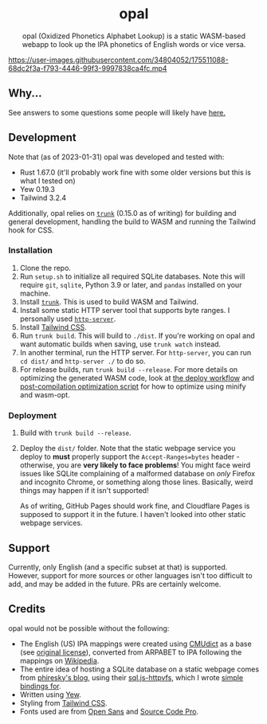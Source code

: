 <div align="center">
  <h1>opal</h1>
  
  <p>
    opal (Oxidized Phonetics Alphabet Lookup) is a static WASM-based webapp to look up the IPA phonetics of English words or vice versa.
  </p>
</div>

https://user-images.githubusercontent.com/34804052/175511088-68dc2f3a-f793-4446-99f3-9997838ca4fc.mp4

## Why...

See answers to some questions some people will likely have [here.](Why.md)

## Development

Note that (as of 2023-01-31) opal was developed and tested with:

- Rust 1.67.0 (it'll probably work fine with some older versions but this is what I tested on)
- Yew 0.19.3
- Tailwind 3.2.4

Additionally, opal relies on [`trunk`](https://github.com/thedodd/trunk) (0.15.0 as of writing) for building and
general development, handling the build to WASM and running the Tailwind hook for CSS.

### Installation

1. Clone the repo.
2. Run `setup.sh` to initialize all required SQLite databases. Note this will require `git`, `sqlite`, Python 3.9 or
   later, and `pandas` installed on your machine.
3. Install [`trunk`](https://github.com/thedodd/trunk). This is used to build WASM and Tailwind.
4. Install some static HTTP server tool that supports byte ranges. I personally used [`http-server`](https://www.npmjs.com/package/http-server).
5. Install [Tailwind CSS](https://tailwindcss.com/).
6. Run `trunk build`. This will build to `./dist`. If you're working on opal and want automatic builds when saving,
   use `trunk watch` instead.
7. In another terminal, run the HTTP server. For `http-server`, you can run `cd dist/` and `http-server ./` to do so.
8. For release builds, run `trunk build --release`. For more details on optimizing the generated WASM code, look at
   [the deploy workflow](./.github/workflows/deploy.yml) and [post-compilation optimization script](./scripts/optimize.py)
   for how to optimize using minify and wasm-opt.

### Deployment

1. Build with `trunk build --release`.
2. Deploy the `dist/` folder. Note that the static webpage service you deploy to **must** properly support the
   `Accept-Ranges=bytes` header - otherwise, you are **very likely to face problems**! You might face weird
   issues like SQLite complaining of a malformed database on _only_ Firefox and incognito Chrome, or something
   along those lines. Basically, weird things may happen if it isn't supported!

   As of writing, GitHub Pages should work fine, and Cloudflare Pages is supposed to support it in the future. I
   haven't looked into other static webpage services.

## Support

Currently, only English (and a specific subset at that) is supported. However, support for more sources or other
languages isn't too difficult to add, and may be added in the future. PRs are certainly welcome.

## Credits

opal would not be possible without the following:

- The English (US) IPA mappings were created using [CMUdict](https://github.com/cmusphinx/cmudict) as a base
  (see [original license](https://github.com/cmusphinx/cmudict/blob/master/LICENSE)), converted from ARPABET to IPA following the
  mappings on [Wikipedia](https://en.wikipedia.org/wiki/ARPABET).
- The entire idea of hosting a SQLite database on a static webpage comes from [phiresky's blog](https://phiresky.github.io/blog/2021/hosting-sqlite-databases-on-github-pages/),
  using their [sql.js-httpvfs](https://github.com/phiresky/sql.js-httpvfs), which I wrote [simple bindings for](https://github.com/ClementTsang/sql.js-httpvfs-rs).
- Written using [Yew](https://yew.rs/).
- Styling from [Tailwind CSS](https://tailwindcss.com/).
- Fonts used are from [Open Sans](https://github.com/googlefonts/opensans) and [Source Code Pro](https://github.com/adobe-fonts/source-code-pro).
